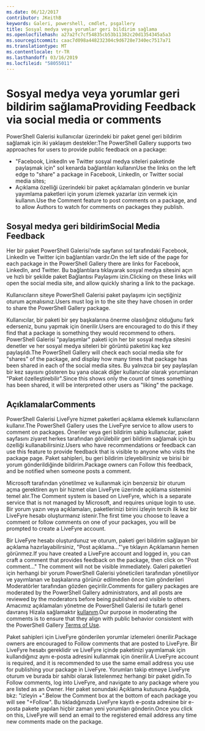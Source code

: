 ```yaml
---
ms.date: 06/12/2017
contributor: JKeithB
keywords: Galeri, powershell, cmdlet, psgallery
title: Sosyal medya veya yorumlar geri bildirim sağlama
ms.openlocfilehash: a27a2fc7cf54835cb53b11382c20d1354345a5a3
ms.sourcegitcommit: caac7d098a448232304c9d6728e7340ec7517a71
ms.translationtype: MT
ms.contentlocale: tr-TR
ms.lasthandoff: 03/16/2019
ms.locfileid: "58055011"
---
```

# <a name="providing-feedback-via-social-media-or-comments"></a><span data-ttu-id="74a32-103">Sosyal medya veya yorumlar geri bildirim sağlama</span><span class="sxs-lookup"><span data-stu-id="74a32-103">Providing Feedback via social media or comments</span></span>

<span data-ttu-id="74a32-104">PowerShell Galerisi kullanıcılar üzerindeki bir paket genel geri bildirim sağlamak için iki yaklaşım destekler:</span><span class="sxs-lookup"><span data-stu-id="74a32-104">The PowerShell Gallery supports two approaches for users to provide public feedback on a package:</span></span>

- <span data-ttu-id="74a32-105">"Facebook, LinkedIn ve Twitter sosyal medya siteleri paketinde paylaşmak için" sol kenarda bağlantıları kullanın</span><span class="sxs-lookup"><span data-stu-id="74a32-105">Use the links on the left edge to "share" a package in Facebook, LinkedIn, or Twitter social media sites;</span></span>
- <span data-ttu-id="74a32-106">Açıklama özelliği üzerindeki bir paket açıklamaları gönderin ve bunlar yayımlama paketleri için yorum izlemek yazarlar izin vermek için kullanın.</span><span class="sxs-lookup"><span data-stu-id="74a32-106">Use the Comment feature to post comments on a package, and to allow Authors to watch for comments on packages they publish.</span></span>

## <a name="social-media-feedback"></a><span data-ttu-id="74a32-107">Sosyal medya geri bildirim</span><span class="sxs-lookup"><span data-stu-id="74a32-107">Social Media Feedback</span></span>

<span data-ttu-id="74a32-108">Her bir paket PowerShell Galerisi'nde sayfanın sol tarafındaki Facebook, LinkedIn ve Twitter için bağlantıları vardır.</span><span class="sxs-lookup"><span data-stu-id="74a32-108">On the left side of the page for each package in the PowerShell Gallery there are links for Facebook, LinkedIn, and Twitter.</span></span>
<span data-ttu-id="74a32-109">Bu bağlantılara tıklayarak sosyal medya sitesini açın ve hızlı bir şekilde paket Bağlantısı Paylaşımı izin.</span><span class="sxs-lookup"><span data-stu-id="74a32-109">Clicking on these links will open the social media site, and allow quickly sharing a link to the package.</span></span>

<span data-ttu-id="74a32-110">Kullanıcıların siteye PowerShell Galerisi paket paylaşımı için seçtiğiniz oturum açmalısınız.</span><span class="sxs-lookup"><span data-stu-id="74a32-110">Users must log in to the site they have chosen in order to share the PowerShell Gallery package.</span></span>

<span data-ttu-id="74a32-111">Kullanıcılar, bir paketi bir şey başkalarına önerme olasılığınız olduğunu fark ederseniz, bunu yapmak için önerilir.</span><span class="sxs-lookup"><span data-stu-id="74a32-111">Users are encouraged to do this if they find that a package is something they would recommend to others.</span></span>
<span data-ttu-id="74a32-112">PowerShell Galerisi "paylaşımlar" paketi için her bir sosyal medya sitesini denetler ve her sosyal medya siteleri bir görüntü paketini kaç kez paylaşıldı.</span><span class="sxs-lookup"><span data-stu-id="74a32-112">The PowerShell Gallery will check each social media site for "shares" of the package, and display how many times that package has been shared in each of the social media sites.</span></span>
<span data-ttu-id="74a32-113">Bu yalnızca bir şey paylaşılan bir kez sayısını gösteren bu yana olacak diğer kullanıcılar olarak yorumlanan "Paket özelleştirebilir".</span><span class="sxs-lookup"><span data-stu-id="74a32-113">Since this shows only the count of times something has been shared, it will be interpreted other users as "liking" the package.</span></span>

## <a name="comments"></a><span data-ttu-id="74a32-114">Açıklamalar</span><span class="sxs-lookup"><span data-stu-id="74a32-114">Comments</span></span>

<span data-ttu-id="74a32-115">PowerShell Galerisi LiveFyre hizmet paketleri açıklama eklemek kullanıcıların kullanır.</span><span class="sxs-lookup"><span data-stu-id="74a32-115">The PowerShell Gallery uses the LiveFyre service to allow users to comment on packages.</span></span>
<span data-ttu-id="74a32-116">Öneriler veya geri bildirim sahip kullanıcılar, paket sayfasını ziyaret herkes tarafından görülebilir geri bildirim sağlamak için bu özelliği kullanabilirsiniz.</span><span class="sxs-lookup"><span data-stu-id="74a32-116">Users who have recommendations or feedback can use this feature to provide feedback that is visible to anyone who visits the package page.</span></span>
<span data-ttu-id="74a32-117">Paket sahipleri, bu geri bildirim izleyebilirsiniz ve birisi bir yorum gönderildiğinde bildirim.</span><span class="sxs-lookup"><span data-stu-id="74a32-117">Package owners can Follow this feedback, and be notified when someone posts a comment.</span></span>

<span data-ttu-id="74a32-118">Microsoft tarafından yönetilmez ve kullanmak için benzersiz bir oturum açma gerektiren ayrı bir hizmet olan LiveFyre üzerinde açıklama sistemini temel alır.</span><span class="sxs-lookup"><span data-stu-id="74a32-118">The Comment system is based on LiveFyre, which is a separate service that is not managed by Microsoft, and requires unique login to use.</span></span>
<span data-ttu-id="74a32-119">Bir yorum yazın veya açıklamaları, paketlerinizi birini izleyin tercih ilk kez bir LiveFyre hesabı oluşturmanız istenir.</span><span class="sxs-lookup"><span data-stu-id="74a32-119">The first time you choose to leave a comment or follow comments on one of your packages, you will be prompted to create a LiveFyre account.</span></span>

<span data-ttu-id="74a32-120">Bir LiveFyre hesabı oluşturdunuz ve oturum, paketi geri bildirim sağlayan bir açıklama hazırlayabilirsiniz, "Post açıklama..."'ye tıklayın Açıklamanın hemen görünmez.</span><span class="sxs-lookup"><span data-stu-id="74a32-120">If you have created a LiveFyre account and logged in, you can craft a comment that provides feedback on the package, then click on "Post comment..." The comment will not be visible immediately.</span></span>
<span data-ttu-id="74a32-121">Galeri paketleri için herhangi bir yorum PowerShell Galerisi yöneticileri tarafından yönetiliyor ve yayımlanan ve başkalarına görünür edilmeden önce tüm gönderileri Moderatörler tarafından gözden geçirilir.</span><span class="sxs-lookup"><span data-stu-id="74a32-121">Comments for gallery packages are moderated by the PowerShell Gallery administrators, and all posts are reviewed by the moderators before being published and visible to others.</span></span>
<span data-ttu-id="74a32-122">Amacımız açıklamaları yönetme de PowerShell Galerisi ile tutarlı genel davranış Hizala sağlamaktır [kullanım](https://www.powershellgallery.com/policies/Terms).</span><span class="sxs-lookup"><span data-stu-id="74a32-122">Our purpose in moderating the comments is to ensure that they align with public behavior consistent with the PowerShell Gallery [Terms of Use](https://www.powershellgallery.com/policies/Terms).</span></span>

<span data-ttu-id="74a32-123">Paket sahipleri için LiveFyre gönderilen yorumlar izlemeleri önerilir.</span><span class="sxs-lookup"><span data-stu-id="74a32-123">Package owners are encouraged to Follow comments that are posted to LiveFyre.</span></span>
<span data-ttu-id="74a32-124">Bir LiveFyre hesabı gereklidir ve LiveFyre içinde paketinizi yayımlamak için kullandığınız aynı e-posta adresini kullanmak için önerilir.</span><span class="sxs-lookup"><span data-stu-id="74a32-124">A LiveFyre account is required, and it is recommended to use the same email address you use for publishing your package in LiveFyre.</span></span>
<span data-ttu-id="74a32-125">Yorumları takip etmeye LiveFyre oturum ve burada bir sahibi olarak listelenmez herhangi bir paket gidin.</span><span class="sxs-lookup"><span data-stu-id="74a32-125">To Follow comments, log into LiveFyre, and navigate to any package where you are listed as an Owner.</span></span>
<span data-ttu-id="74a32-126">Her paket sonundaki Açıklama kutusuna Aşağıda, bkz: "izleyin +".</span><span class="sxs-lookup"><span data-stu-id="74a32-126">Below the Comment box at the bottom of each package you will see "+Follow".</span></span>
<span data-ttu-id="74a32-127">Bu tıkladığınızda LiveFyre kayıtlı e-posta adresine bir e-posta pakete yapılan hiçbir zaman yeni yorumları gönderin.</span><span class="sxs-lookup"><span data-stu-id="74a32-127">Once you click on this, LiveFyre will send an email to the registered email address any time new comments made on the package.</span></span>
